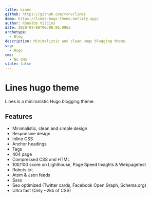 ```yaml
---
title: Lines
github: https://github.com/ronv/lines
demo: https://lines-hugo-theme.netlify.app/
author: Ronalds Vilcins
date: 2020-09-08T00:00:00.000Z
archetype:
  - Blog
description: Minimalistic and clean Hugo blogging theme.
ssg:
  - Hugo
cms:
  - No CMS
stale: false
---
```


# Lines hugo theme

Lines is a minimalistic Hugo blogging theme.

## Features

* Minimalistic, clean and simple design
* Responsive design
* Inline CSS
* Anchor headings
* Tags
* 404 page
* Compressed CSS and HTML
* 100/100 score on Lighthouse, Page Speed Insights & Webpagetest
* Robots.txt
* Atom & Json feeds
* Sass
* Seo optimized (Twitter cards, Facebook Open Graph, Schema.org)
* Ultra fast (Only ~2kb of CSS)  
